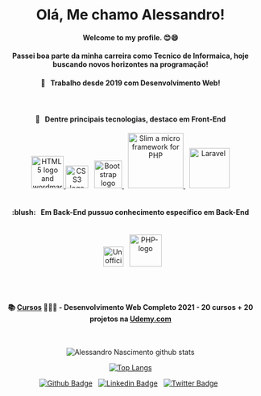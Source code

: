 <h1 align="center">Olá, Me chamo Alessandro!</h1>

<h4 align="center">Welcome to my profile. 😊😄</h4>

<h4 align="center">Passei boa parte da minha carreira como Tecnico de Informaica, hoje buscando novos horizontes na programação!</h4>

<h4 align="center">🛄 &nbsp; Trabalho desde <strong>2019</strong> com Desenvolvimento Web!</h4>

<br/><h4 align="center">:purple_heart: &nbsp; Dentre principais tecnologias, destaco em Front-End</h4>
<div align="center">
  <div>   
    <a title="W3C, CC BY 3.0 &lt;https://creativecommons.org/licenses/by/3.0&gt;, via Wikimedia Commons" href="https://commons.wikimedia.org/wiki/File:HTML5_logo_and_wordmark.svg"><img width="64" alt="HTML5 logo and wordmark" src="https://upload.wikimedia.org/wikipedia/commons/thumb/6/61/HTML5_logo_and_wordmark.svg/64px-HTML5_logo_and_wordmark.svg.png">
    </a>
    <a title="Rudloff, CC BY 3.0 &lt;https://creativecommons.org/licenses/by/3.0&gt;, via Wikimedia Commons" href="https://commons.wikimedia.org/wiki/File:CSS3_logo_and_wordmark.svg"><img width="45" alt="CSS3 logo and wordmark" src="https://upload.wikimedia.org/wikipedia/commons/thumb/d/d5/CSS3_logo_and_wordmark.svg/64px-CSS3_logo_and_wordmark.svg.png"></a>
    &nbsp;
    <a title="Bootstrap, Public domain, via Wikimedia Commons" href="https://commons.wikimedia.org/wiki/File:Bootstrap_logo.svg"><img width="55" alt="Bootstrap logo" src="https://upload.wikimedia.org/wikipedia/commons/thumb/b/b2/Bootstrap_logo.svg/64px-Bootstrap_logo.svg.png">
    </a>
    &nbsp;
    <a title="#" href="https://www.slimframework.com/"><img width="110" alt="Slim a micro framework for PHP" src="http://clubedosgeeks.com.br/wp-content/uploads/2016/03/slim.fw_.png">
    </a>
    &nbsp;
    <a title="#" href="https://laravel.com/"><img width="80" alt="Laravel" src="https://laravel.com/img/logomark.min.svg">
    </a>
  </div>
</div>
<br/><h4 align="center">:blush: &nbsp; Em Back-End pussuo conhecimento específico em Back-End</h4>
<div align="center">
  <div><br/>
    &nbsp;    
    <a title="Chris Williams, Public domain, via Wikimedia Commons" href="https://commons.wikimedia.org/wiki/File:Unofficial_JavaScript_logo_2.svg"><img width="40" alt="Unofficial JavaScript logo 2" src="https://upload.wikimedia.org/wikipedia/commons/thumb/9/99/Unofficial_JavaScript_logo_2.svg/64px-Unofficial_JavaScript_logo_2.svg.png"></a>
    &nbsp;
    <a title="Colin Viebrock, CC BY-SA 4.0 &lt;https://creativecommons.org/licenses/by-sa/4.0&gt;, via Wikimedia Commons" href="https://commons.wikimedia.org/wiki/File:PHP-logo.svg"><img width="64" alt="PHP-logo" src="https://upload.wikimedia.org/wikipedia/commons/thumb/2/27/PHP-logo.svg/64px-PHP-logo.svg.png"></a>
  </div>
</div><br/>

<br/><h4 align="center">
  📚&nbsp;[Cursos](https://www.udemy.com/share/101WK0B0AccVhbTH4=/) 👨🏼‍🏫 - Desenvolvimento Web Completo 2021 - 20 cursos + 20 projetos na [Udemy.com](https://www.udemy.com/share/101WK0B0AccVhbTH4=/)
</h4>

<br/><div align="center">

  ![Alessandro Nascimento github stats](https://github-readme-stats.vercel.app/api?username=nasc007&show_icons=true&theme=dark)

  [![Top Langs](https://github-readme-stats.vercel.app/api/top-langs/?username=nasc007&theme=dark)](https://github.com/nasc007/github-readme-stats)

</div>

<div align="center">

  [![Github Badge](https://img.shields.io/badge/-Github-000?style=flat-square&logo=Github&logoColor=white&link=https://github.com/fagnerpsantos)](https://github.com/nasc007)&nbsp;&nbsp;
  [![Linkedin Badge](https://img.shields.io/badge/-LinkedIn-blue?style=flat-square&logo=Linkedin&logoColor=white&link=https://www.linkedin.com/in/fagnerpsantos/)](https://www.linkedin.com/in/alessandro-crespi-do-nascimento-a94582b2/)&nbsp;&nbsp;
  [![Twitter Badge](https://img.shields.io/badge/-Twitter-1ca0f1?style=flat-square&labelColor=1ca0f1&logo=twitter&logoColor=white&link=https://twitter.com/fagnerpsantos)](https://twitter.com/alessandronasc0)&nbsp;&nbsp;

</div>


